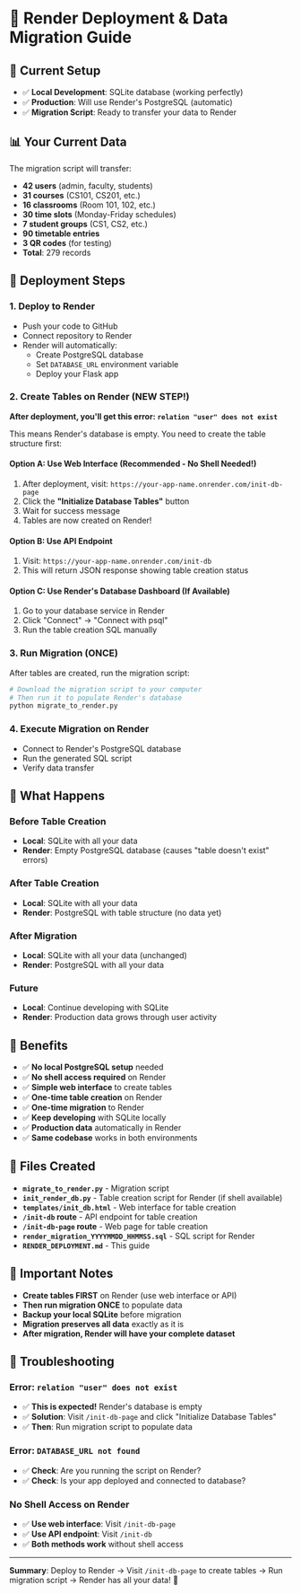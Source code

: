 # 🚀 Render Deployment & Data Migration Guide

## 🎯 Current Setup

- ✅ **Local Development**: SQLite database (working perfectly)
- ✅ **Production**: Will use Render's PostgreSQL (automatic)
- ✅ **Migration Script**: Ready to transfer your data to Render

## 📊 Your Current Data

The migration script will transfer:
- **42 users** (admin, faculty, students)
- **31 courses** (CS101, CS201, etc.)
- **16 classrooms** (Room 101, 102, etc.)
- **30 time slots** (Monday-Friday schedules)
- **7 student groups** (CS1, CS2, etc.)
- **90 timetable entries**
- **3 QR codes** (for testing)
- **Total**: 279 records

## 🚀 Deployment Steps

### 1. Deploy to Render
- Push your code to GitHub
- Connect repository to Render
- Render will automatically:
  - Create PostgreSQL database
  - Set `DATABASE_URL` environment variable
  - Deploy your Flask app

### 2. Create Tables on Render (NEW STEP!)
**After deployment, you'll get this error: `relation "user" does not exist`**

This means Render's database is empty. You need to create the table structure first:

#### **Option A: Use Web Interface (Recommended - No Shell Needed!)**
1. After deployment, visit: `https://your-app-name.onrender.com/init-db-page`
2. Click the **"Initialize Database Tables"** button
3. Wait for success message
4. Tables are now created on Render!

#### **Option B: Use API Endpoint**
1. Visit: `https://your-app-name.onrender.com/init-db`
2. This will return JSON response showing table creation status

#### **Option C: Use Render's Database Dashboard (If Available)**
1. Go to your database service in Render
2. Click "Connect" → "Connect with psql"
3. Run the table creation SQL manually

### 3. Run Migration (ONCE)
After tables are created, run the migration script:
```bash
# Download the migration script to your computer
# Then run it to populate Render's database
python migrate_to_render.py
```

### 4. Execute Migration on Render
- Connect to Render's PostgreSQL database
- Run the generated SQL script
- Verify data transfer

## 🔄 What Happens

### **Before Table Creation**
- **Local**: SQLite with all your data
- **Render**: Empty PostgreSQL database (causes "table doesn't exist" errors)

### **After Table Creation**
- **Local**: SQLite with all your data
- **Render**: PostgreSQL with table structure (no data yet)

### **After Migration**
- **Local**: SQLite with all your data (unchanged)
- **Render**: PostgreSQL with all your data

### **Future**
- **Local**: Continue developing with SQLite
- **Render**: Production data grows through user activity

## 🎉 Benefits

- ✅ **No local PostgreSQL setup** needed
- ✅ **No shell access required** on Render
- ✅ **Simple web interface** to create tables
- ✅ **One-time table creation** on Render
- ✅ **One-time migration** to Render
- ✅ **Keep developing** with SQLite locally
- ✅ **Production data** automatically in Render
- ✅ **Same codebase** works in both environments

## 📁 Files Created

- **`migrate_to_render.py`** - Migration script
- **`init_render_db.py`** - Table creation script for Render (if shell available)
- **`templates/init_db.html`** - Web interface for table creation
- **`/init-db` route** - API endpoint for table creation
- **`/init-db-page` route** - Web page for table creation
- **`render_migration_YYYYMMDD_HHMMSS.sql`** - SQL script for Render
- **`RENDER_DEPLOYMENT.md`** - This guide

## 🚨 Important Notes

- **Create tables FIRST** on Render (use web interface or API)
- **Then run migration ONCE** to populate data
- **Backup your local SQLite** before migration
- **Migration preserves all data** exactly as it is
- **After migration, Render will have your complete dataset**

## 🔧 Troubleshooting

### **Error: `relation "user" does not exist`**
- ✅ **This is expected!** Render's database is empty
- ✅ **Solution**: Visit `/init-db-page` and click "Initialize Database Tables"
- ✅ **Then**: Run migration script to populate data

### **Error: `DATABASE_URL not found`**
- ✅ **Check**: Are you running the script on Render?
- ✅ **Check**: Is your app deployed and connected to database?

### **No Shell Access on Render**
- ✅ **Use web interface**: Visit `/init-db-page`
- ✅ **Use API endpoint**: Visit `/init-db`
- ✅ **Both methods work** without shell access

---

**Summary**: Deploy to Render → Visit `/init-db-page` to create tables → Run migration script → Render has all your data! 🎯
